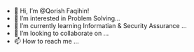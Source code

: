 - 👋 Hi, I’m @Qorish Faqihin!
- 👀 I’m interested in Problem Solving...
- 🌱 I’m currently learning Informatian & Security Assurance  ...
- 💞️ I’m looking to collaborate on ...
- 📫 How to reach me ...

<!---
Qorish/Qorish is a ✨ special ✨ repository because its `README.md` (this file) appears on your GitHub profile.
You can click the Preview link to take a look at your changes.
--->
